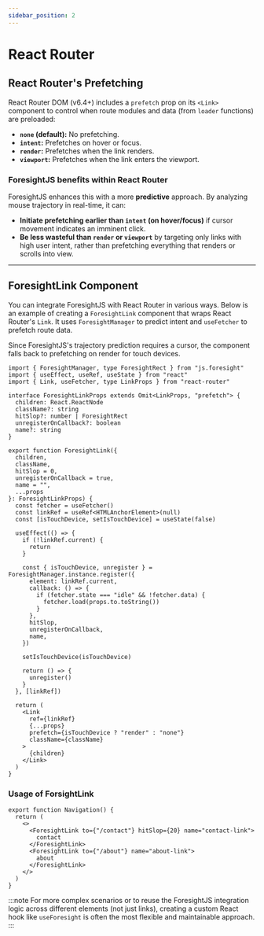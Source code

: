 ```yaml
---
sidebar_position: 2
---
```


# React Router

## React Router's Prefetching

React Router DOM (v6.4+) includes a `prefetch` prop on its `<Link>` component to control when route modules and data (from `loader` functions) are preloaded:

- **`none` (default):** No prefetching.
- **`intent`:** Prefetches on hover or focus.
- **`render`:** Prefetches when the link renders.
- **`viewport`:** Prefetches when the link enters the viewport.

### ForesightJS benefits within React Router

ForesightJS enhances this with a more **predictive** approach. By analyzing mouse trajectory in real-time, it can:

- **Initiate prefetching earlier than `intent` (on hover/focus)** if cursor movement indicates an imminent click.
- **Be less wasteful than `render` or `viewport`** by targeting only links with high user intent, rather than prefetching everything that renders or scrolls into view.

---

## ForesightLink Component

You can integrate ForesightJS with React Router in various ways. Below is an example of creating a `ForesightLink` component that wraps React Router's `Link`. It uses `ForesightManager` to predict intent and `useFetcher` to prefetch route data.

Since ForesightJS's trajectory prediction requires a cursor, the component falls back to prefetching on render for touch devices.

```tsx
import { ForesightManager, type ForesightRect } from "js.foresight"
import { useEffect, useRef, useState } from "react"
import { Link, useFetcher, type LinkProps } from "react-router"

interface ForesightLinkProps extends Omit<LinkProps, "prefetch"> {
  children: React.ReactNode
  className?: string
  hitSlop?: number | ForesightRect
  unregisterOnCallback?: boolean
  name?: string
}

export function ForesightLink({
  children,
  className,
  hitSlop = 0,
  unregisterOnCallback = true,
  name = "",
  ...props
}: ForesightLinkProps) {
  const fetcher = useFetcher()
  const linkRef = useRef<HTMLAnchorElement>(null)
  const [isTouchDevice, setIsTouchDevice] = useState(false)

  useEffect(() => {
    if (!linkRef.current) {
      return
    }

    const { isTouchDevice, unregister } = ForesightManager.instance.register({
      element: linkRef.current,
      callback: () => {
        if (fetcher.state === "idle" && !fetcher.data) {
          fetcher.load(props.to.toString())
        }
      },
      hitSlop,
      unregisterOnCallback,
      name,
    })

    setIsTouchDevice(isTouchDevice)

    return () => {
      unregister()
    }
  }, [linkRef])

  return (
    <Link
      ref={linkRef}
      {...props}
      prefetch={isTouchDevice ? "render" : "none"}
      className={className}
    >
      {children}
    </Link>
  )
}
```

### Usage of ForsightLink

```tsx
export function Navigation() {
  return (
    <>
      <ForesightLink to={"/contact"} hitSlop={20} name="contact-link">
        contact
      </ForesightLink>
      <ForesightLink to={"/about"} name="about-link">
        about
      </ForesightLink>
    </>
  )
}
```

:::note
For more complex scenarios or to reuse the ForesightJS integration logic across different elements (not just links), creating a custom React hook like `useForesight` is often the most flexible and maintainable approach.
:::
